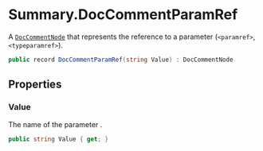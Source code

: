 # Summary.DocCommentParamRef
A [`DocCommentNode`](./DocCommentNode.md) that represents the reference to a parameter (`<paramref>`, `<typeparamref>`).

```cs
public record DocCommentParamRef(string Value) : DocCommentNode
```

## Properties
### Value
The name of the parameter .

```cs
public string Value { get; }
```


